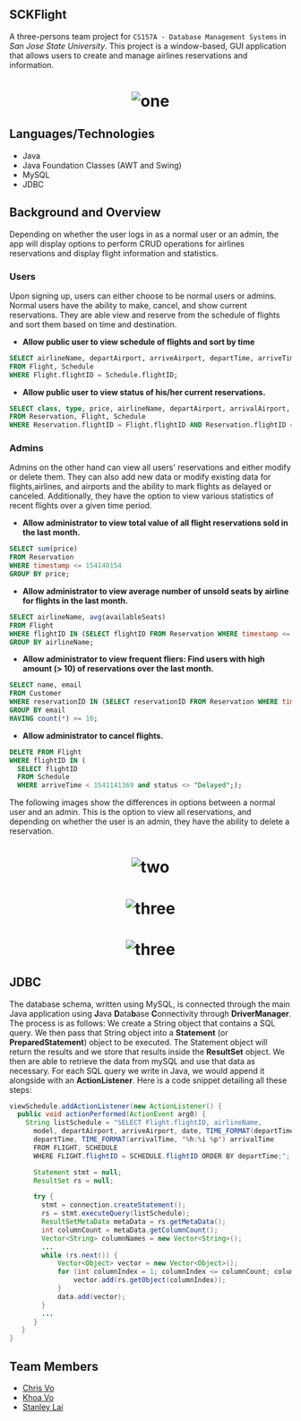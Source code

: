 ## SCKFlight

A three-persons team project for `CS157A - Database Management Systems` in _San Jose State University_. This project is a window-based, GUI
application that allows users to create and manage airlines reservations and information.

<h1 align="center">
  <img src="https://i.imgur.com/MeMjoOU.png" alt="one" />
</h1>

## Languages/Technologies
* Java
* Java Foundation Classes (AWT and Swing)
* MySQL
* JDBC

## Background and Overview

Depending on whether the user logs in as a normal
user or an admin, the app will display options to perform CRUD operations for airlines reservations 
and display flight information and statistics.

### Users

Upon signing up, users can either choose to be normal users or admins. Normal users have the ability to make, cancel, 
and show current reservations. They are able view and reserve from the schedule of flights and sort them based on time 
and destination.

* **Allow public user to view schedule of flights and sort by time**

```sql
SELECT airlineName, departAirport, arriveAirport, departTime, arriveTime  
FROM Flight, Schedule  
WHERE Flight.flightID = Schedule.flightID;
```

* **Allow public user to view status of his/her current reservations.**
```sql
SELECT class, type, price, airlineName, departAirport, arrivalAirport, departTime, arrivalTime
FROM Reservation, Flight, Schedule
WHERE Reservation.flightID = Flight.flightID AND Reservation.flightID = Schedule.flightID;
```

### Admins

Admins on the other hand can view all users' reservations and either modify or delete them. They can also add new data or
modify existing data for flights,airlines, and airports and the ability to mark flights as delayed or canceled. Additionally, they
have the option to view various statistics of recent flights over a given time period.

* **Allow administrator to view total value of all flight reservations sold in the last month.**
```sql
SELECT sum(price)
FROM Reservation
WHERE timestamp <= 154140154
GROUP BY price;
```

* **Allow administrator to view average number of unsold seats by airline for flights in the last month.**
```sql
SELECT airlineName, avg(availableSeats)
FROM Flight
WHERE flightID IN (SELECT flightID FROM Reservation WHERE timestamp <= 154140154;)
GROUP BY airlineName;
```

* **Allow administrator to view frequent fliers: Find users with high amount (> 10) of reservations over the last month.**
```sql
SELECT name, email
FROM Customer
WHERE reservationID IN (SELECT reservationID FROM Reservation WHERE timestamp <= 154140154;)
GROUP BY email
HAVING count(*) >= 10;
```

* **Allow administrator to cancel flights.**
```sql
DELETE FROM Flight
WHERE flightID IN (
  SELECT flightID 
  FROM Schedule 
  WHERE arriveTime < 1541141369 and status <> "Delayed";);
```

The following images show the differences in options between a normal user and an admin. This is the option to view all reservations, and
depending on whether the user is an admin, they have the ability to delete a reservation.

<h1 align="center">
  <img src="https://i.imgur.com/kpjYAvR.png" alt="two" />
</h1>

<h1 align="center">
  <img src="https://i.imgur.com/eju0e4C.png" alt="three" />
</h1>

<h1 align="center">
  <img src="https://i.imgur.com/esUyIQW.png" alt="three" />
</h1>

## JDBC

The database schema, written using MySQL, is connected through the main Java application using **J**ava **D**ata**b**ase **C**onnectivity
through **DriverManager**.
The process is as follows: We create a String object that contains a SQL query. We then pass that String object into a **Statement** (or
**PreparedStatement**) object to be executed. The Statement object will return the results and we store that results inside the **ResultSet**
object. We then are able to retrieve the data from mySQL and use that data as necessary. For each SQL query we write in Java, we 
would append it alongside with an **ActionListener**. Here is a code snippet detailing all these steps:

```java
viewSchedule.addActionListener(new ActionListener() {
  public void actionPerformed(ActionEvent arg0) {
    String listSchedule = "SELECT Flight.flightID, airlineName, 
      model, departAirport, arriveAirport, date, TIME_FORMAT(departTime, '%h:%i %p') 
      departTime, TIME_FORMAT(arrivalTime, '%h:%i %p') arrivalTime 
      FROM FLIGHT, SCHEDULE 
      WHERE FLIGHT.flightID = SCHEDULE.flightID ORDER BY departTime;";

      Statement stmt = null;
      ResultSet rs = null;

      try {
        stmt = connection.createStatement();
        rs = stmt.executeQuery(listSchedule);
        ResultSetMetaData metaData = rs.getMetaData();
        int columnCount = metaData.getColumnCount();
        Vector<String> columnNames = new Vector<String>();
        ...
        while (rs.next()) {
            Vector<Object> vector = new Vector<Object>();
            for (int columnIndex = 1; columnIndex <= columnCount; columnIndex++) {
                vector.add(rs.getObject(columnIndex));
            }
            data.add(vector);
        }
        ...
      }
   }
}
```

## Team Members
* [Chris Vo](https://github.com/VoChrisK)
* [Khoa Vo](https://github.com/khoavo09)
* [Stanley Lai](https://github.com/stanleylai21)
